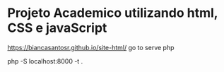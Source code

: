 # Projeto Academico utilizando html, CSS e javaScript 
https://biancasantosr.github.io/site-html/
go to serve php

php -S localhost:8000 -t .